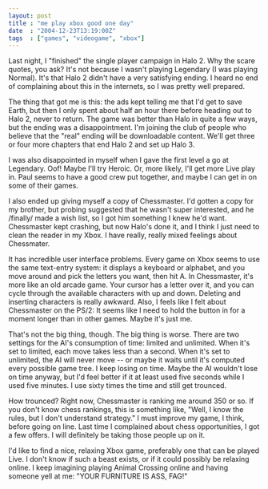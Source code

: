 ```yaml
---
layout: post
title : "me play xbox good one day"
date  : "2004-12-23T13:19:00Z"
tags  : ["games", "videogame", "xbox"]
---
```

Last night, I "finished" the single player campaign in Halo 2.  Why the scare quotes, you ask?  It's not because I wasn't playing Legendary (I was playing Normal).  It's that Halo 2 didn't have a very satisfying ending.  I heard no end of complaining about this in the internets, so I was pretty well prepared.

The thing that got me is this: the ads kept telling me that I'd get to save Earth, but then I only spent about half an hour there before heading out to Halo 2, never to return.  The game was better than Halo in quite a few ways, but the ending was a disappointment.  I'm joining the club of people who believe that the "real" ending will be downloadable content.  We'll get three or four more chapters that end Halo 2 and set up Halo 3.

I was also disappointed in myself when I gave the first level a go at Legendary.  Oof!  Maybe I'll try Heroic.  Or, more likely, I'll get more Live play in.  Paul seems to have a good crew put together, and maybe I can get in on some of their games.

I also ended up giving myself a copy of Chessmaster.  I'd gotten a copy for my brother, but probing suggested that he wasn't super interested, and he /finally/ made a wish list, so I got him something I knew he'd want. Chessmaster kept crashing, but now Halo's done it, and I think I just need to clean the reader in my Xbox.  I have really, really mixed feelings about Chessmater.

It has incredible user interface problems.  Every game on Xbox seems to use the same text-entry system: it displays a keyboard or alphabet, and you move around and pick the letters you want, then hit A.  In Chessmaster, it's more like an old arcade game.  Your cursor has a letter over it, and you can cycle through the available characters with up and down.  Deleting and inserting characters is really awkward.  Also, I feels like I felt about Chessmaster on the PS/2: It seems like I need to hold the button in for a moment longer than in other games.  Maybe it's just me.

That's not the big thing, though.  The big thing is worse.  There are two settings for the AI's consumption of time: limited and unlimited.  When it's set to limited, each move takes less than a second.  When it's set to unlimited, the AI will never move -- or maybe it waits until it's computed every possible game tree.  I keep losing on time.  Maybe the AI wouldn't lose on time anyway, but I'd feel better if it at least used five seconds while I used five minutes.  I use sixty times the time and still get trounced.

How trounced?  Right now, Chessmaster is ranking me around 350 or so.  If you don't know chess rankings, this is something like, "Well, I know the rules, but I don't understand strategy."  I must improve my game, I think, before going on line.  Last time I complained about chess opportunities, I got a few offers.  I will definitely be taking those people up on it.

I'd like to find a nice, relaxing Xbox game, preferably one that can be played Live.  I don't know if such a beast exists, or if it could possibly be relaxing online.  I keep imagining playing Animal Crossing online and having someone yell at me: "YOUR FURNITURE IS ASS, FAG!"

